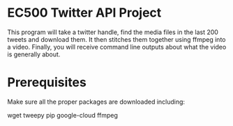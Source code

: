 # EC500 Twitter API Project

This program will take a twitter handle, find the media files in the last 200 tweets and download them. It then stitches them together
using ffmpeg into a video. Finally, you will receive command line outputs about what the video is generally about.

# Prerequisites
  Make sure all the proper packages are downloaded including:
  
  wget
  tweepy
  pip
  google-cloud
  ffmpeg
